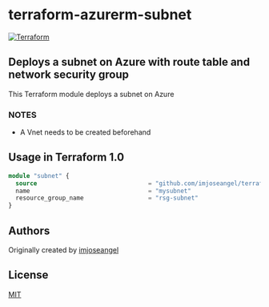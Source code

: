 # terraform-azurerm-subnet

[![Terraform](https://github.com/imjoseangel/terraform-azurerm-subnet/actions/workflows/terraform.yml/badge.svg)](https://github.com/imjoseangel/terraform-azurerm-subnet/actions/workflows/terraform.yml)

## Deploys a subnet on Azure with route table and network security group

This Terraform module deploys a subnet on Azure

### NOTES

* A Vnet needs to be created beforehand

## Usage in Terraform 1.0

```terraform
module "subnet" {
  source                               = "github.com/imjoseangel/terraform-azurerm-subnet"
  name                                 = "mysubnet"
  resource_group_name                  = "rsg-subnet"
}
```

## Authors

Originally created by [imjoseangel](http://github.com/imjoseangel)

## License

[MIT](LICENSE)
